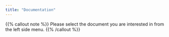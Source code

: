 ```yaml
---
title: "Documentation"
---
```


{{% callout note %}}
Please select the document you are interested in from the left side menu.
{{% /callout %}}
